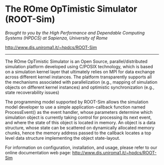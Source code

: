 # The ROme OpTimistic Simulator (ROOT-Sim) #

*Brought to you by the High Performance and Dependable Computing Systems (HPDCS)
at Sapienza, University of Rome*

http://www.dis.uniroma1.it/~hpdcs/ROOT-Sim

----------------------------------------------------------------------------------------

The ROme OpTimistic Simulator is an Open Source, parallel/distributed simulation 
platform developed using C/POSIX technology, which is based on a simulation kernel
layer that ultimately relies on MPI for data exchange across different kernel
instances. The platform transparently supports all the mechanisms associated
with parallelization (e.g., mapping of simulation objects on different kernel
instances) and optimistic synchronization (e.g., state recoverability issues)

The programming model supported by ROOT-Sim allows the simulation model developer 
to use a simple application-callback function named ProcessEvent() as the event handler,
whose parameters determine which simulation object is currently taking control for
processing its next event, and where the state of this object is located in memory. 
An object is a data structure, whose state can be scattered on dynamically allocated
memory chunks, hence the memory address passed to the callback locates a top level
data structure implementing the object state-layout.


For information on configuration, installation, and usage, please refer to our online
documentation web page: http://www.dis.uniroma1.it/~hpdcs/ROOT-Sim

